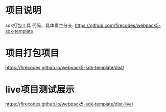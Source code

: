 # 项目说明
 sdk打包工具 代码，具体看主分支: https://github.com/firecodes/webpack5-sdk-template
# 项目打包项目
https://firecodes.github.io/webpack5-sdk-template/dist/
# live项目测试展示
https://firecodes.github.io/webpack5-sdk-template/dist-live/

